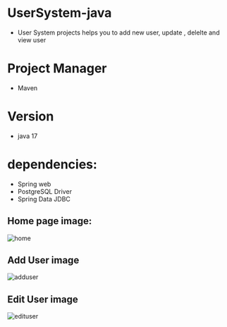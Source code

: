 # UserSystem-java
- User System projects helps you to add new user, update , delelte and view user 

# Project Manager
 - Maven
 
# Version
- java 17

# dependencies:
- Spring web
- PostgreSQL Driver
- Spring Data JDBC

## Home page image:
 
![home](https://github.com/NourhanSaeed707/UserSystem-java/assets/64387352/f471bb46-563e-4aed-aba9-e6d91b7b8af6)
## Add User image
![adduser](https://github.com/NourhanSaeed707/UserSystem-java/assets/64387352/1152df82-e149-4e98-8437-327cb2e33553)
## Edit User image
![edituser](https://github.com/NourhanSaeed707/UserSystem-java/assets/64387352/2cda8204-61c9-4bc0-8fb0-28125e36679c)


